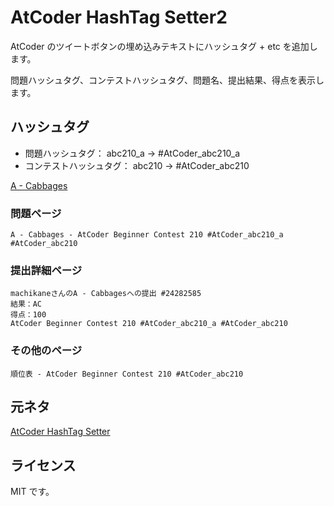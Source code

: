 # AtCoder HashTag Setter2

AtCoder のツイートボタンの埋め込みテキストにハッシュタグ + etc を追加します。

問題ハッシュタグ、コンテストハッシュタグ、問題名、提出結果、得点を表示します。

## ハッシュタグ

* 問題ハッシュタグ： abc210_a → #AtCoder_abc210_a
* コンテストハッシュタグ： abc210 → #AtCoder_abc210

[A \- Cabbages](https://atcoder.jp/contests/abc210/tasks/abc210_a)

### 問題ページ

```text
A - Cabbages - AtCoder Beginner Contest 210 #AtCoder_abc210_a #AtCoder_abc210
```

### 提出詳細ページ

```text
machikaneさんのA - Cabbagesへの提出 #24282585
結果：AC
得点：100
AtCoder Beginner Contest 210 #AtCoder_abc210_a #AtCoder_abc210
```

### その他のページ

```text
順位表 - AtCoder Beginner Contest 210 #AtCoder_abc210
```

## 元ネタ

[AtCoder HashTag Setter](https://greasyfork.org/ja/scripts/422324-atcoder-hashtag-setter)

## ライセンス

MIT です。
